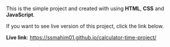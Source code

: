 This is the simple project and created with using **HTML**, **CSS** and **JavaScript**.

If you want to see live version of this project, click the link below.

**Live link**: https://ssmahim01.github.io/calculator-time-project/